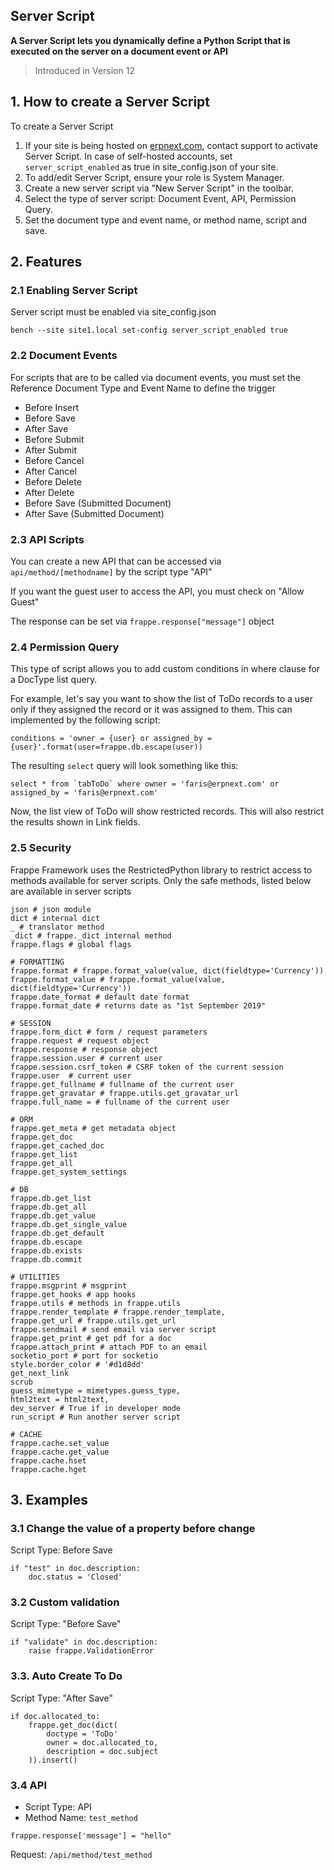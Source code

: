 ## Server Script

**A Server Script lets you dynamically define a Python Script that is executed on the server on a document event or API**

> Introduced in Version 12

## 1\. How to create a Server Script

To create a Server Script

1.  If your site is being hosted on [erpnext.com](https://erpnext.com/), contact support to activate Server Script. In case of self-hosted accounts, set `server_script_enabled` as true in site\_config.json of your site.
2.  To add/edit Server Script, ensure your role is System Manager.
3.  Create a new server script via "New Server Script" in the toolbar.
4.  Select the type of server script: Document Event, API, Permission Query.
5.  Set the document type and event name, or method name, script and save.

## 2\. Features

### 2.1 Enabling Server Script

Server script must be enabled via site\_config.json

```
bench --site site1.local set-config server_script_enabled true
```

### 2.2 Document Events

For scripts that are to be called via document events, you must set the Reference Document Type and Event Name to define the trigger

*   Before Insert
*   Before Save
*   After Save
*   Before Submit
*   After Submit
*   Before Cancel
*   After Cancel
*   Before Delete
*   After Delete
*   Before Save (Submitted Document)
*   After Save (Submitted Document)

### 2.3 API Scripts

You can create a new API that can be accessed via `api/method/[methodname]` by the script type "API"

If you want the guest user to access the API, you must check on "Allow Guest"

The response can be set via `frappe.response["message"]` object

### 2.4 Permission Query

This type of script allows you to add custom conditions in where clause for a DocType list query.

For example, let's say you want to show the list of ToDo records to a user only if they assigned the record or it was assigned to them. This can implemented by the following script:

```
conditions = 'owner = {user} or assigned_by = {user}'.format(user=frappe.db.escape(user))
```

The resulting `select` query will look something like this:

```
select * from `tabToDo` where owner = 'faris@erpnext.com' or assigned_by = 'faris@erpnext.com'
```

Now, the list view of ToDo will show restricted records. This will also restrict the results shown in Link fields.

### 2.5 Security

Frappe Framework uses the RestrictedPython library to restrict access to methods available for server scripts. Only the safe methods, listed below are available in server scripts

```
json # json module
dict # internal dict
_ # translator method
_dict # frappe._dict internal method
frappe.flags # global flags

# FORMATTING
frappe.format # frappe.format_value(value, dict(fieldtype='Currency'))
frappe.format_value # frappe.format_value(value, dict(fieldtype='Currency'))
frappe.date_format # default date format
frappe.format_date # returns date as "1st September 2019"

# SESSION
frappe.form_dict # form / request parameters
frappe.request # request object
frappe.response # response object
frappe.session.user # current user
frappe.session.csrf_token # CSRF token of the current session
frappe.user  # current user
frappe.get_fullname # fullname of the current user
frappe.get_gravatar # frappe.utils.get_gravatar_url
frappe.full_name = # fullname of the current user

# ORM
frappe.get_meta # get metadata object
frappe.get_doc
frappe.get_cached_doc
frappe.get_list
frappe.get_all
frappe.get_system_settings

# DB
frappe.db.get_list
frappe.db.get_all
frappe.db.get_value
frappe.db.get_single_value
frappe.db.get_default
frappe.db.escape
frappe.db.exists
frappe.db.commit

# UTILITIES
frappe.msgprint # msgprint
frappe.get_hooks # app hooks
frappe.utils # methods in frappe.utils
frappe.render_template # frappe.render_template,
frappe.get_url # frappe.utils.get_url
frappe.sendmail # send email via server script
frappe.get_print # get pdf for a doc
frappe.attach_print # attach PDF to an email
socketio_port # port for socketio
style.border_color # '#d1d8dd'
get_next_link
scrub
guess_mimetype = mimetypes.guess_type,
html2text = html2text,
dev_server # True if in developer mode
run_script # Run another server script

# CACHE
frappe.cache.set_value
frappe.cache.get_value
frappe.cache.hset
frappe.cache.hget
```

## 3\. Examples

### 3.1 Change the value of a property before change

Script Type: Before Save

```
if "test" in doc.description:
    doc.status = 'Closed'
```

### 3.2 Custom validation

Script Type: "Before Save"

```
if "validate" in doc.description:
    raise frappe.ValidationError
```

### 3.3. Auto Create To Do

Script Type: "After Save"

```
if doc.allocated_to:
    frappe.get_doc(dict(
        doctype = 'ToDo'
        owner = doc.allocated_to,
        description = doc.subject
    )).insert()
```

### 3.4 API

*   Script Type: API
*   Method Name: `test_method`

```
frappe.response['message'] = "hello"
```

Request: `/api/method/test_method`